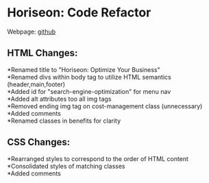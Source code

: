 # Horiseon: Code Refactor

Webpage: [github](https://jochsf.github.io/horiseon/)

## HTML Changes:
*Renamed title to "Horiseon: Optimize Your Business"  
*Renamed divs within body tag to utilize HTML semantics (header,main,footer)  
*Added id for "search-engine-optimization" for menu nav  
*Added alt attributes too all img tags  
*Removed ending img tag on cost-management class (unnecessary)  
*Added comments  
*Renamed classes in benefits for clarity  

## CSS Changes:
*Rearranged styles to correspond to the order of HTML content  
*Consolidated styles of matching classes  
*Added comments  
